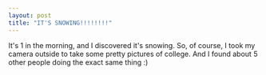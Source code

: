 ```yaml
---
layout: post
title: "IT'S SNOWING!!!!!!!!"
---
```

It's 1 in the morning, and I discovered it's snowing. So, of course, I took my
camera outside to take some pretty pictures of college. And I found about 5
other people doing the exact same thing :)

